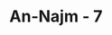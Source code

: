---
title: "An-Najm - 7"
no: 7
arabic_no: ٧
ayah: وَهُوَ بِالْاُفُقِ الْاَعْلٰىۗ 
translation: "Sedang dia berada di ufuk yang tinggi."
tafsir: "Setelah itu Muhammad saw melihat Jibril di tempat yang tinggi. Kemudian Jibril memenuhi angkasa itu, lalu mendekati Muhammad saw dan Jibril semakin mendekat lagi kepada Muhammad saw hingga jaraknya hampir, kira-kira dua ujung busur panah lagi atau lebih dekat lagi."
---